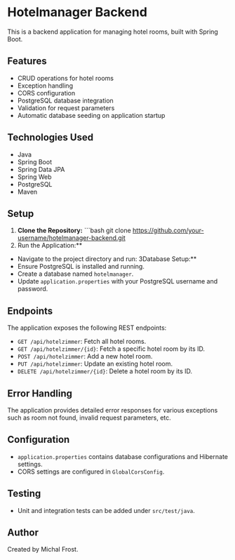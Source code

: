
# Hotelmanager Backend

This is a backend application for managing hotel rooms, built with Spring Boot.

## Features

- CRUD operations for hotel rooms
- Exception handling
- CORS configuration
- PostgreSQL database integration
- Validation for request parameters
- Automatic database seeding on application startup


## Technologies Used
- Java
- Spring Boot
- Spring Data JPA
- Spring Web
- PostgreSQL
- Maven


## Setup
1. **Clone the Repository:**   ```bash
   git clone https://github.com/your-username/hotelmanager-backend.git
2. Run the Application:**
- Navigate to the project directory and run:
3Database Setup:**
- Ensure PostgreSQL is installed and running.
- Create a database named `hotelmanager`.
- Update `application.properties` with your PostgreSQL username and password.



## Endpoints
The application exposes the following REST endpoints:

- `GET /api/hotelzimmer`: Fetch all hotel rooms.
- `GET /api/hotelzimmer/{id}`: Fetch a specific hotel room by its ID.
- `POST /api/hotelzimmer`: Add a new hotel room.
- `PUT /api/hotelzimmer`: Update an existing hotel room.
- `DELETE /api/hotelzimmer/{id}`: Delete a hotel room by its ID.

## Error Handling
The application provides detailed error responses for various exceptions such as room not found, invalid request parameters, etc.

## Configuration
- `application.properties` contains database configurations and Hibernate settings.
- CORS settings are configured in `GlobalCorsConfig`.

## Testing
- Unit and integration tests can be added under `src/test/java`.

## Author
Created by Michal Frost.
